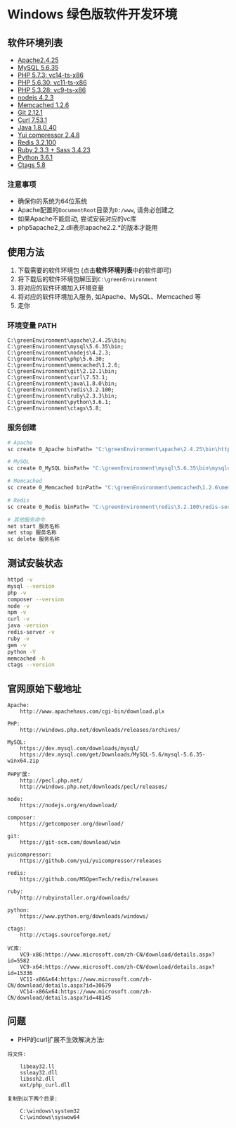 Windows 绿色版软件开发环境
===================

## 软件环境列表

* [Apache2.4.25](http://ofyijnqas.bkt.clouddn.com/apache-2.4.25.7z)
* [MySQL 5.6.35](http://ofyijnqas.bkt.clouddn.com/mysql-5.6.35.7z)
* [PHP 5.7.3: vc14-ts-x86](http://ofyijnqas.bkt.clouddn.com/php-7.1.3.7z)
* [PHP 5.6.30: vc11-ts-x86](http://ofyijnqas.bkt.clouddn.com/php-5.6.30.7z)
* [PHP 5.3.28: vc9-ts-x86](http://ofyijnqas.bkt.clouddn.com/php-5.3.28.7z)
* [nodejs 4.2.3](http://ofyijnqas.bkt.clouddn.com/nodejs-4.2.3.7z)
* [Memcached 1.2.6](http://ofyijnqas.bkt.clouddn.com/memcached-1.2.6.7z)
* [Git 2.12.1](http://ofyijnqas.bkt.clouddn.com/git-2.12.1.7z)
* [Curl 7.53.1](http://ofyijnqas.bkt.clouddn.com/curl7.53.1.7z)
* [Java 1.8.0_40](http://ofyijnqas.bkt.clouddn.com/java1.8.0.7z)
* [Yui compressor 2.4.8](http://ofyijnqas.bkt.clouddn.com/yuicompressor2.4.8.7z)
* [Redis 3.2.100](http://ofyijnqas.bkt.clouddn.com/redis3.2.100.7z)
* [Ruby 2.3.3 + Sass 3.4.23](http://ofyijnqas.bkt.clouddn.com/ruby2.3.3.7z)
* [Python 3.6.1](http://ofyijnqas.bkt.clouddn.com/python3.6.1.7z)
* [Ctags 5.8](http://ofyijnqas.bkt.clouddn.com/ctags5.8.7z)

### 注意事项

* 确保你的系统为64位系统
* Apache配置的`DocumentRoot`目录为`D:/www`, 请务必创建之
* 如果Apache不能启动, 尝试安装对应的vc库
* php5apache2_2.dll表示apache2.2.\*的版本才能用

## 使用方法

1. 下载需要的软件环境包 (点击**软件环境列表**中的软件即可)
2. 将下载后的软件环境包解压到`C:\greenEnvironment`
3. 将对应的软件环境加入环境变量
4. 将对应的软件环境加入服务, 如Apache、MySQL、Memcached 等
5. 走你

### 环境变量 PATH

```
C:\greenEnvironment\apache\2.4.25\bin;
C:\greenEnvironment\mysql\5.6.35\bin;
C:\greenEnvironment\nodejs\4.2.3;
C:\greenEnvironment\php\5.6.30;
C:\greenEnvironment\memcached\1.2.6;
C:\greenEnvironment\git\2.12.1\bin;
C:\greenEnvironment\curl\7.53.1;
C:\greenEnvironment\java\1.8.0\bin;
C:\greenEnvironment\redis\3.2.100;
C:\greenEnvironment\ruby\2.3.3\bin;
C:\greenEnvironment\python\3.6.1;
C:\greenEnvironment\ctags\5.8;
```

### 服务创建

```bash
# Apache
sc create 0_Apache binPath= "C:\greenEnvironment\apache\2.4.25\bin\httpd.exe -k runservice" start= auto

# MySQL
sc create 0_MySQL binPath= "C:\greenEnvironment\mysql\5.6.35\bin\mysqld.exe 0_MySQL" start= auto

# Memcached
sc create 0_Memcached binPath= "C:\greenEnvironment\memcached\1.2.6\memcached.exe -d runservice" start= auto

# Redis
sc create 0_Redis binPath= "C:\greenEnvironment\redis\3.2.100\redis-server.exe --service-run" start= auto

# 其他服务命令
net start 服务名称
net stop 服务名称
sc delete 服务名称
```

## 测试安装状态

```bash
httpd -v
mysql --version
php -v
composer --version
node -v
npm -v
curl -v
java -version
redis-server -v
ruby -v
gem -v
python -V
memcached -h
ctags --version
```

## 官网原始下载地址

```
Apache:
    http://www.apachehaus.com/cgi-bin/download.plx

PHP:
    http://windows.php.net/downloads/releases/archives/

MySQL:
    https://dev.mysql.com/downloads/mysql/
    https://dev.mysql.com/get/Downloads/MySQL-5.6/mysql-5.6.35-winx64.zip

PHP扩展:
    http://pecl.php.net/
    http://windows.php.net/downloads/pecl/releases/

node:
    https://nodejs.org/en/download/

composer:
    https://getcomposer.org/download/

git:
    https://git-scm.com/download/win

yuicompressor:
    https://github.com/yui/yuicompressor/releases

redis:
    https://github.com/MSOpenTech/redis/releases

ruby:
    http://rubyinstaller.org/downloads/

python:
    https://www.python.org/downloads/windows/

ctags:
    http://ctags.sourceforge.net/

VC库:
    VC9-x86:https://www.microsoft.com/zh-CN/download/details.aspx?id=5582
    VC9-x64:https://www.microsoft.com/zh-CN/download/details.aspx?id=15336
    VC11-x86&x64:https://www.microsoft.com/zh-CN/download/details.aspx?id=30679
    VC14-x86&x64:https://www.microsoft.com/zh-CN/download/details.aspx?id=48145
```

## 问题

* PHP的curl扩展不生效解决方法:

```
将文件:

    libeay32.ll
    ssleay32.dll
    libssh2.dll
    ext/php_curl.dll

复制到以下两个目录:

    C:\windows\system32
    C:\windows\syswow64
```
